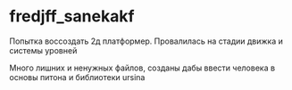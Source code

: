 # fredjff_sanekakf
Попытка воссоздать 2д платформер.
Провалилась на стадии движка и системы уровней

Много лишних и ненужных файлов, созданы дабы ввести человека в основы питона и библиотеки ursina
